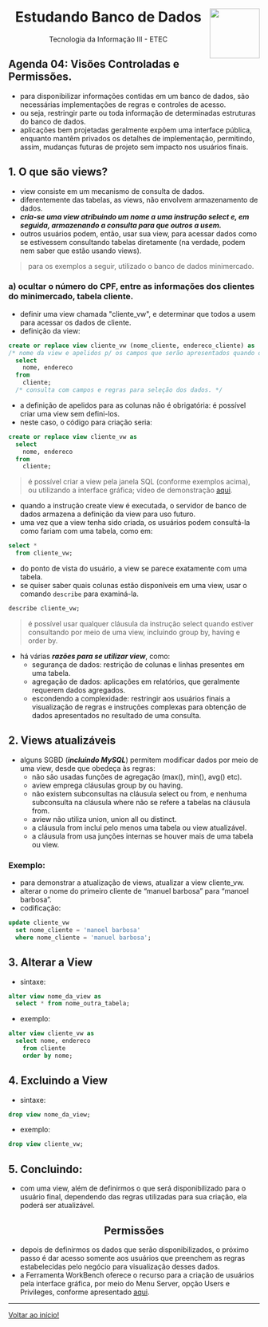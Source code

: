<div align="center">
<a href="https://github.com/monicaquintal" target="_blank">
<img align="right" height="100" src="https://observatoriodabicicleta.org.br/uploads/2020/09/bancos-de-dados-nova-600.png" />
</a>
<h1>Estudando Banco de Dados</h1>
<p>Tecnologia da Informação III - ETEC</p>
</div>

<div id="agenda04">
<h2>Agenda 04: Visões Controladas e Permissões.</h2>
</div>

- para disponibilizar informações contidas em um banco de dados, são necessárias implementações de regras e controles de acesso.
-  ou seja, restringir parte ou toda informação de determinadas estruturas do banco de dados.
- aplicações bem projetadas geralmente expõem uma interface pública, enquanto mantêm privados os detalhes de implementação, permitindo, assim, mudanças futuras de projeto sem impacto nos usuários finais.

## 1. O que são views?

- view consiste em um mecanismo de consulta de dados. 
- diferentemente das tabelas, as views, não envolvem armazenamento de dados.
- ***cria-se uma view atribuindo um nome a uma instrução select e, em seguida, armazenando a consulta para que outros a usem.*** 
- outros usuários podem, então, usar sua view, para acessar dados como se estivessem consultando tabelas diretamente (na verdade, podem nem saber que estão usando views).

> para os exemplos a seguir, utilizado o banco de dados minimercado.

### a) ocultar o número do CPF, entre as informações dos clientes do minimercado, tabela cliente.

- definir uma view chamada "cliente_vw", e determinar que todos a usem para acessar os dados de cliente. 
- definição da view:

~~~sql
create or replace view cliente_vw (nome_cliente, endereco_cliente) as
/* nome da view e apelidos p/ os campos que serão apresentados quando ocorrer a execução. */
  select 
    nome, endereco 
  from 
    cliente;
  /* consulta com campos e regras para seleção dos dados. */
~~~

- a definição de apelidos para as colunas não é obrigatória: é possível criar uma view sem defini-los. 
- neste caso, o código para criação seria:

~~~sql
create or replace view cliente_vw as
  select 
    nome, endereco
  from 
    cliente;
~~~

> é possível criar a view pela janela SQL (conforme exemplos acima), ou utilizando a interface gráfica; vídeo de demonstração [aqui](https://www.youtube.com/watch?v=NDzndxOW2JM).

- quando a instrução create view é executada, o servidor de banco de dados armazena a definição da view para uso futuro. 
- uma vez que a view tenha sido criada, os usuários podem consultá-la como fariam com uma tabela, como em:

~~~sql
select *
  from cliente_vw;
~~~

- do ponto de vista do usuário, a view se parece exatamente com uma tabela. 
- se quiser saber quais colunas estão disponíveis em uma view, usar o comando `describe` para examiná-la.

~~~sql
describe cliente_vw;
~~~

> é possível usar qualquer cláusula da instrução select quando estiver consultando por meio de uma view, incluindo group by, having e order by.

- há várias ***razões para se utilizar view***, como:
  - segurança de dados: restrição de colunas e linhas presentes em uma tabela.
  - agregação de dados: aplicações em relatórios, que geralmente requerem dados agregados.
  - escondendo a complexidade: restringir aos usuários finais a visualização de regras e instruções complexas para obtenção de dados apresentados no resultado de uma consulta.

## 2. Views atualizáveis

- alguns SGBD (***incluindo MySQL***) permitem modificar dados por meio de uma view, desde que obedeça às regras:
  - não são usadas funções de agregação (max(), min(), avg() etc).
  - aview emprega cláusulas group by ou having.
  - não existem subconsultas na cláusula select ou from, e nenhuma subconsulta na cláusula where não se refere a tabelas na cláusula from.
  - aview não utiliza union, union all ou distinct.
  - a cláusula from inclui pelo menos uma tabela ou view atualizável.
  - a cláusula from usa junções internas se houver mais de uma tabela ou view.

### Exemplo:

- para demonstrar a atualização de views, atualizar a view cliente_vw. 
- alterar o nome do primeiro cliente de “manuel barbosa” para “manoel barbosa”.
- codificação:

~~~sql
update cliente_vw
  set nome_cliente = 'manoel barbosa'
  where nome_cliente = 'manuel barbosa';
~~~

## 3. Alterar a View

- sintaxe:

~~~sql
alter view nome_da_view as
  select * from nome_outra_tabela;
~~~

- exemplo:

~~~sql
alter view cliente_vw as
  select nome, endereco
    from cliente
    order by nome;
~~~

## 4. Excluindo a View

- sintaxe:

~~~sql
drop view nome_da_view;
~~~

- exemplo:

~~~sql
drop view cliente_vw;
~~~

## 5. Concluindo:

- com uma view, além de definirmos o que será disponibilizado para o usuário final, dependendo das regras utilizadas para sua criação, ela poderá ser atualizável.

<div align="center">
<h2>Permissões</h2>
</div>

- depois de definirmos os dados que serão disponibilizados, o próximo passo é dar acesso somente aos usuários que preenchem as regras estabelecidas pelo negócio para visualização desses dados.
- a Ferramenta WorkBench oferece o recurso para a criação de usuários pela interface gráfica, por meio do Menu Server, opção Users e Privileges, conforme apresentado [aqui](https://www.youtube.com/watch?v=Pdulm9A9JRc).







---

[Voltar ao início!](https://github.com/monicaquintal)
